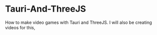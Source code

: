 # Tauri-And-ThreeJS
How to make video games with Tauri and ThreeJS. I will also be creating videos for this,

